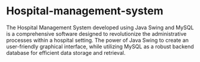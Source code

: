 # Hospital-management-system
 The Hospital Management System developed using Java Swing and MySQL is a comprehensive software designed to revolutionize the administrative processes within a hospital setting. The power of Java Swing to create an user-friendly graphical interface, while utilizing MySQL as a robust backend database for efficient data storage and retrieval.
